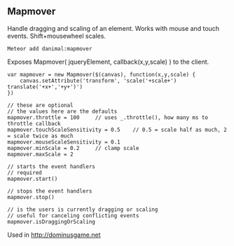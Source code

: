 Mapmover
---

Handle dragging and scaling of an element.  Works with mouse and touch events.  Shift+mousewheel scales.

    Meteor add danimal:mapmover

Exposes Mapmover( jqueryElement, callback(x,y,scale) ) to the client.

    var mapmover = new Mapmover($(canvas), function(x,y,scale) {
        canvas.setAttribute('transform', 'scale('+scale+') translate('+x+','+y+')')
    })
    
    // these are optional
    // the values here are the defaults
    mapmover.throttle = 100     // uses _.throttle(), how many ms to throttle callback
    mapmover.touchScaleSensitivity = 0.5    // 0.5 = scale half as much, 2 = scale twice as much
    mapmover.mouseScaleSensitivity = 0.1
    mapmover.minScale = 0.2     // clamp scale
    mapmover.maxScale = 2
    
    // starts the event handlers
    // required
    mapmover.start()
    
    // stops the event handlers
    mapmover.stop()
    
    // is the users is currently dragging or scaling
    // useful for canceling conflicting events
    mapmover.isDraggingOrScaling

Used in http://dominusgame.net

